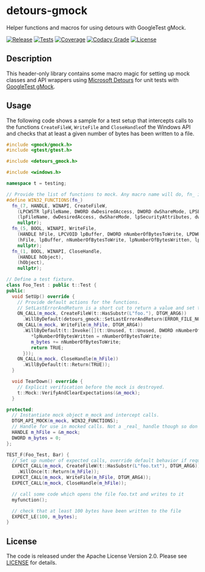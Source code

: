 # detours-gmock
Helper functions and macros for using detours with GoogleTest gMock.

[![Release](https://img.shields.io/github/v/release/mbeckh/detours-gmock?display_name=tag&sort=semver&label=Release&style=flat-square)](https://github.com/mbeckh/detours-gmock/releases/)
[![Tests](https://img.shields.io/github/actions/workflow/status/mbeckh/detours-gmock/build.yml?branch=master&label=Tests&logo=GitHub&style=flat-square)](https://github.com/mbeckh/detours-gmock/actions)
[![Coverage](https://img.shields.io/codecov/c/gh/mbeckh/detours-gmock/master?label=Coverage&logo=codecov&style=flat-square)](https://codecov.io/gh/mbeckh/detours-gmock)
[![Codacy Grade](https://img.shields.io/codacy/grade/3558456c948c48a7990e169210b51f0f?label=Code%20Quality&logo=codacy&style=flat-square)](https://www.codacy.com/manual/mbeckh/detours-gmock?utm_source=github.com&amp;utm_medium=referral&amp;utm_content=mbeckh/detours-gmock&amp;utm_campaign=Badge_Grade)
[![License](https://img.shields.io/github/license/mbeckh/detours-gmock?label=License&style=flat-square)](https://github.com/mbeckh/detours-gmock/blob/master/LICENSE)

## Description
This header-only library contains some macro magic for setting up mock classes and API wrappers using
[Microsoft Detours](https://github.com/microsoft/Detours) for unit tests with [GoogleTest gMock](https://github.com/google/googletest).

## Usage
The following code shows a sample for a test setup that intercepts calls to the functions `CreateFileW`, `WriteFile`
and `CloseHandle`of the Windows API and checks that at least a given number of bytes has been written to a file.

```cpp
#include <gmock/gmock.h>
#include <gtest/gtest.h>

#include <detours_gmock.h>

#include <windows.h>

namespace t = testing;

// Provide the list of functions to mock. Any macro name will do, fn_ is used as a functor.
#define WIN32_FUNCTIONS(fn_)                                                                                                                                                                   \
  fn_(7, HANDLE, WINAPI, CreateFileW,                                                                                                                                                          \
    (LPCWSTR lpFileName, DWORD dwDesiredAccess, DWORD dwShareMode, LPSECURITY_ATTRIBUTES lpSecurityAttributes, DWORD dwCreationDisposition, DWORD dwFlagsAndAttributes, HANDLE hTemplateFile), \
    (lpFileName, dwDesiredAccess, dwShareMode, lpSecurityAttributes, dwCreationDisposition, dwFlagsAndAttributes, hTemplateFile),                                                              \
    nullptr);                                                                                                                                                                                  \
  fn_(5, BOOL, WINAPI, WriteFile,                                                                                                                                                              \
    (HANDLE hFile, LPCVOID lpBuffer, DWORD nNumberOfBytesToWrite, LPDWORD lpNumberOfBytesWritten, LPOVERLAPPED lpOverlapped),                                                                  \
    (hFile, lpBuffer, nNumberOfBytesToWrite, lpNumberOfBytesWritten, lpOverlapped),                                                                                                            \
    nullptr);                                                                                                                                                                                  \
  fn_(1, BOOL, WINAPI, CloseHandle,                                                                                                                                                            \
    (HANDLE hObject),                                                                                                                                                                          \
    (hObject),                                                                                                                                                                                 \
    nullptr);

// Define a test fixture.
class Foo_Test : public t::Test {
public:
  void SetUp() override {
    // Provide default actions for the functions.
    // SetLastErrorAndReturn is a short cut to return a value and set the Windows API error code.
    ON_CALL(m_mock, CreateFileW(t::HasSubstr(L"foo."), DTGM_ARG6))
      .WillByDefault(detours_gmock::SetLastErrorAndReturn(ERROR_FILE_NOT_FOUND, INVALID_HANDLE_VALUE));
    ON_CALL(m_mock, WriteFile(m_hFile, DTGM_ARG4))
      .WillByDefault(t::Invoke([](t::Unused, t::Unused, DWORD nNumberOfBytesToWrite, LPDWORD lpNumberOfBytesWritten, t::Unused) {
         *lpNumberOfBytesWritten = nNumberOfBytesToWrite;
         m_bytes += nNumberOfBytesToWrite;
         return TRUE;
      }));
    ON_CALL(m_mock, CloseHandle(m_hFile))
      .WillByDefault(t::Return(TRUE));
  }

  void TearDown() override {
    // Explicit verification before the mock is destroyed.
    t::Mock::VerifyAndClearExpectations(&m_mock);
  }

protected:
  // Instantiate mock object m_mock and intercept calls.
  DTGM_API_MOCK(m_mock, WIN32_FUNCTIONS);
  // Handle for use in mocked calls. Not a _real_ handle though so don't use in any actual API calls.
  HANDLE m_hFile = &m_mock;
  DWORD m_bytes = 0;
};

TEST_F(Foo_Test, Bar) {
  // Set up number of expected calls, override default behavior if required.
  EXPECT_CALL(m_mock, CreateFileW(t::HasSubstr(L"foo.txt"), DTGM_ARG6))
    .WillOnce(t::Return(m_hFile));
  EXPECT_CALL(m_mock, WriteFile(m_hFile, DTGM_ARG4));
  EXPECT_CALL(m_mock, CloseHandle(m_hFile));

  // call some code which opens the file foo.txt and writes to it
  myfunction();

  // check that at least 100 bytes have been written to the file
  EXPECT_LE(100, m_bytes);
}
```

## License
The code is released under the Apache License Version 2.0. Please see [LICENSE](LICENSE) for details.
